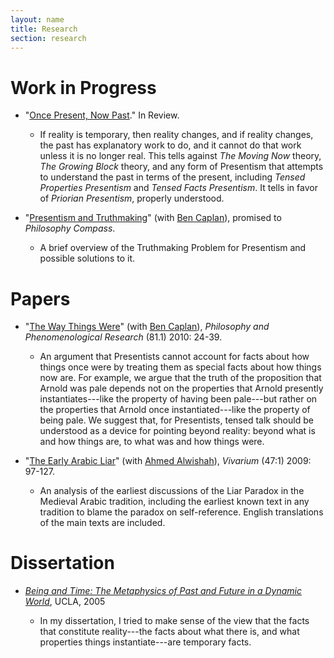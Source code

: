```yaml
---
layout: name
title: Research
section: research
---
```


# Work in Progress

-   "[Once Present, Now Past](/research/oncepresent.pdf)." In Review.

    -   If reality is temporary, then reality changes, and if reality
        changes, the past has explanatory work to do, and it cannot do that
        work unless it is no longer real. This tells against
        *The Moving Now* theory, *The Growing Block* theory, and any form
        of Presentism that attempts to understand the past in terms of the
        present, including *Tensed Properties Presentism* and
        *Tensed Facts Presentism*. It tells in favor of
        *Priorian Presentism*, properly understood.

-   "[Presentism and Truthmaking](http://people.cohums.ohio-state.edu/caplan16/presentism_and_truthmaking.pdf)"
    (with [Ben Caplan](http://people.cohums.ohio-state.edu/caplan16/)),
    promised to *Philosophy Compass*.

    -   A brief overview of the Truthmaking Problem for Presentism and
        possible solutions to it.

# Papers

-   "[The Way Things Were](/research/WayThingsWere.pdf)" (with
    [Ben Caplan](http://people.cohums.ohio-state.edu/caplan16/)),
    *Philosophy and Phenomenological Research* (81.1) 2010: 24-39.

    -   An argument that Presentists cannot account for facts about how
        things once were by treating them as special facts about how things
        now are. For example, we argue that the truth of the proposition
        that Arnold was pale depends not on the properties that Arnold
        presently instantiates---like the property of having been
        pale---but rather on the properties that Arnold once
        instantiated---like the property of being pale. We suggest that,
        for Presentists, tensed talk should be understood as a device for
        pointing beyond reality: beyond what is and how things are, to what
        was and how things were.

-   "[The Early Arabic Liar](/research/ArabicLiar.pdf)" (with [Ahmed Alwishah](http://www.pitzer.edu/academics/faculty/alwishah/index.asp)), *Vivarium* (47:1) 2009: 97-127.

    -   An analysis of the earliest discussions of the Liar Paradox in
        the Medieval Arabic tradition, including the earliest known text in
        any tradition to blame the paradox on self-reference. English
        translations of the main texts are included.

# Dissertation

- *[Being and Time: The Metaphysics of Past and Future in a Dynamic World](/research/dissertation.pdf)*, UCLA, 2005

    +   In my dissertation, I tried to make sense of the view that the facts that constitute reality---the facts about what there is, and what properties things instantiate---are temporary facts.
